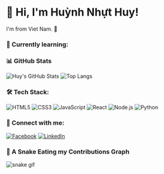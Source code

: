 # 👋 Hi, I'm Huỳnh Nhựt Huy!
I'm from Viet Nam. 🚀

### 🌱 Currently learning:


### 📊 GitHub Stats
![Huy's GitHub Stats](https://github-readme-stats.vercel.app/api?username=buggobugbug&show_icons=true&theme=radical)
![Top Langs](https://github-readme-stats.vercel.app/api/top-langs/?username=buggobugbug&layout=compact&theme=radical)

### 🛠 Tech Stack:
![HTML5](https://img.shields.io/badge/HTML5-E34F26?style=flat&logo=html5&logoColor=white)
![CSS3](https://img.shields.io/badge/CSS3-1572B6?style=flat&logo=css3&logoColor=white)
![JavaScript](https://img.shields.io/badge/JavaScript-F7DF1E?style=flat&logo=javascript&logoColor=black)
![React](https://img.shields.io/badge/React-61DAFB?style=flat&logo=react&logoColor=black)
![Node.js](https://img.shields.io/badge/Node.js-339933?style=flat&logo=node.js&logoColor=white)
![Python](https://img.shields.io/badge/Python-3776AB?style=flat&logo=python&logoColor=white)

### 🔗 Connect with me:
[![Facebook](https://img.shields.io/badge/Facebook-1877F2?style=flat&logo=facebook&logoColor=white)](https://facebook.com/yourusername)
[![LinkedIn](https://img.shields.io/badge/LinkedIn-0A66C2?style=flat&logo=linkedin&logoColor=white)](https://linkedin.com/in/yourusername)

### 🐍 A Snake Eating my Contributions Graph
![snake gif](https://github.com/buggobugbug/buggobugbug/blob/output/github-contribution-grid-snake.svg)


